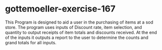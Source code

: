# gottemoeller-exercise-167
This Program is designed to aid a user in the purchasing of items at a sod store. The program uses inputs of Discount rate, item selection, and quantity to output receipts of item totals and discounts received. At the end of the inputs it outputs a report to the user to determine the counts and grand totals for all inputs. 

